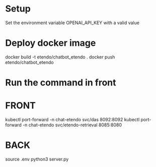 # Setup
Set the environment variable OPENAI_API_KEY with a valid value

# Deploy docker image

docker build -t etendo/chatbot_etendo .
docker push etendo/chatbot_etendo

# Run the command in front

# FRONT
kubectl port-forward -n chat-etendo svc/das 8092:8092
kubectl port-forward -n chat-etendo svc/etendo-retrieval 8085:8080

# BACK
source .env
python3 server.py
